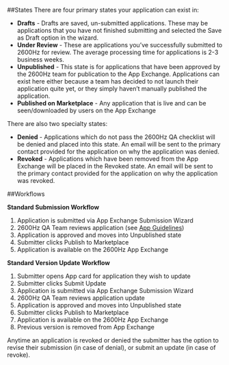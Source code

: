##States 
There are four primary states your application can exist in:

* **Drafts** - Drafts are saved, un-submitted applications. These may be applications that you have not finished submitting and selected the Save as Draft option in the wizard.
* **Under Review** - These are applications you’ve successfully submitted to 2600Hz for review. The average processing time for applications is 2-3 business weeks.
* **Unpublished** - This state is for applications that have been approved by the 2600Hz team for publication to the App Exchange. Applications can exist here either because a team has decided to not launch their application quite yet, or they simply haven’t manually published the application.
* **Published on Marketplace** - Any application that is live and can be seen/downloaded by users on the App Exchange

There are also two specialty states:

* **Denied** - Applications which do not pass the 2600Hz QA checklist will be denied and placed into this state. An email will be sent to the primary contact provided for the application on why the application was denied.
* **Revoked** - Applications which have been removed from the App Exchange will be placed in the Revoked state. An email will be sent to the primary contact provided for the application on why the application was revoked.

##Workflows

**Standard Submission Workflow**

1. Application is submitted via App Exchange Submission Wizard 
2. 2600Hz QA Team reviews application (see [App Guidelines](https://docs.2600hz.com/supported/doc/appexchange/guidelines/))
3. Application is approved and moves into Unpublished state
4. Submitter clicks Publish to Marketplace 
5. Application is available on the 2600Hz App Exchange

**Standard Version Update Workflow**

1. Submitter opens App card for application they wish to update
2. Submitter clicks Submit Update
3. Application is submitted via App Exchange Submission Wizard
4. 2600Hz QA Team reviews application update
5. Application is approved and moves into Unpublished state
6. Submitter clicks Publish to Marketplace 
7. Application is available on the 2600Hz App Exchange
8. Previous version is removed from App Exchange

Anytime an application is revoked or denied the submitter has the option to revise their submission (in case of denial), or submit an update (in case of revoke). 
